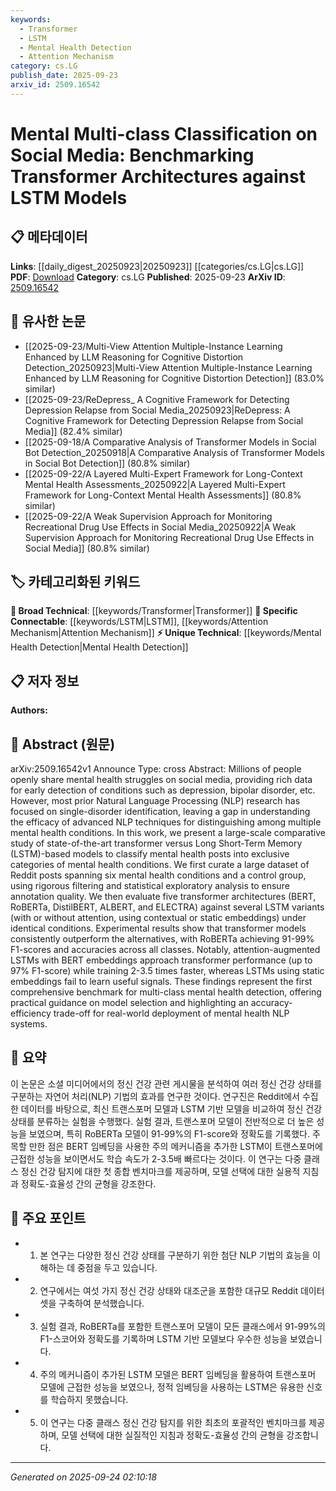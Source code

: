 ```yaml
---
keywords:
  - Transformer
  - LSTM
  - Mental Health Detection
  - Attention Mechanism
category: cs.LG
publish_date: 2025-09-23
arxiv_id: 2509.16542
---
```


<!-- KEYWORD_LINKING_METADATA:
{
  "processed_timestamp": "2025-09-24T02:10:18.699291",
  "vocabulary_version": "1.0",
  "selected_keywords": [
    "Transformer",
    "LSTM",
    "Mental Health Detection",
    "Attention Mechanism"
  ],
  "rejected_keywords": [],
  "similarity_scores": {
    "Transformer": 0.88,
    "LSTM": 0.82,
    "Mental Health Detection": 0.78,
    "Attention Mechanism": 0.8
  },
  "extraction_method": "AI_prompt_based",
  "budget_applied": true,
  "candidates_json": {
    "candidates": [
      {
        "surface": "Transformer architectures",
        "canonical": "Transformer",
        "aliases": [
          "Transformers"
        ],
        "category": "broad_technical",
        "rationale": "Transformers are a fundamental model architecture in NLP, crucial for linking with other deep learning concepts.",
        "novelty_score": 0.45,
        "connectivity_score": 0.95,
        "specificity_score": 0.65,
        "link_intent_score": 0.88
      },
      {
        "surface": "Long Short-Term Memory",
        "canonical": "LSTM",
        "aliases": [
          "Long Short-Term Memory",
          "LSTMs"
        ],
        "category": "specific_connectable",
        "rationale": "LSTMs are a key architecture for time series and sequence data, offering strong connectivity with historical NLP models.",
        "novelty_score": 0.5,
        "connectivity_score": 0.85,
        "specificity_score": 0.7,
        "link_intent_score": 0.82
      },
      {
        "surface": "mental health detection",
        "canonical": "Mental Health Detection",
        "aliases": [
          "mental health classification",
          "mental health identification"
        ],
        "category": "unique_technical",
        "rationale": "This is a specialized application area within NLP, linking mental health and AI research.",
        "novelty_score": 0.75,
        "connectivity_score": 0.6,
        "specificity_score": 0.8,
        "link_intent_score": 0.78
      },
      {
        "surface": "attention-augmented LSTMs",
        "canonical": "Attention Mechanism",
        "aliases": [
          "attention-based LSTMs"
        ],
        "category": "specific_connectable",
        "rationale": "Combining attention mechanisms with LSTMs enhances model performance, linking to advanced neural network techniques.",
        "novelty_score": 0.55,
        "connectivity_score": 0.87,
        "specificity_score": 0.72,
        "link_intent_score": 0.8
      }
    ],
    "ban_list_suggestions": [
      "social media",
      "dataset",
      "experimental results"
    ]
  },
  "decisions": [
    {
      "candidate_surface": "Transformer architectures",
      "resolved_canonical": "Transformer",
      "decision": "linked",
      "scores": {
        "novelty": 0.45,
        "connectivity": 0.95,
        "specificity": 0.65,
        "link_intent": 0.88
      }
    },
    {
      "candidate_surface": "Long Short-Term Memory",
      "resolved_canonical": "LSTM",
      "decision": "linked",
      "scores": {
        "novelty": 0.5,
        "connectivity": 0.85,
        "specificity": 0.7,
        "link_intent": 0.82
      }
    },
    {
      "candidate_surface": "mental health detection",
      "resolved_canonical": "Mental Health Detection",
      "decision": "linked",
      "scores": {
        "novelty": 0.75,
        "connectivity": 0.6,
        "specificity": 0.8,
        "link_intent": 0.78
      }
    },
    {
      "candidate_surface": "attention-augmented LSTMs",
      "resolved_canonical": "Attention Mechanism",
      "decision": "linked",
      "scores": {
        "novelty": 0.55,
        "connectivity": 0.87,
        "specificity": 0.72,
        "link_intent": 0.8
      }
    }
  ]
}
-->

# Mental Multi-class Classification on Social Media: Benchmarking Transformer Architectures against LSTM Models

## 📋 메타데이터

**Links**: [[daily_digest_20250923|20250923]] [[categories/cs.LG|cs.LG]]
**PDF**: [Download](https://arxiv.org/pdf/2509.16542.pdf)
**Category**: cs.LG
**Published**: 2025-09-23
**ArXiv ID**: [2509.16542](https://arxiv.org/abs/2509.16542)

## 🔗 유사한 논문
- [[2025-09-23/Multi-View Attention Multiple-Instance Learning Enhanced by LLM Reasoning for Cognitive Distortion Detection_20250923|Multi-View Attention Multiple-Instance Learning Enhanced by LLM Reasoning for Cognitive Distortion Detection]] (83.0% similar)
- [[2025-09-23/ReDepress_ A Cognitive Framework for Detecting Depression Relapse from Social Media_20250923|ReDepress: A Cognitive Framework for Detecting Depression Relapse from Social Media]] (82.4% similar)
- [[2025-09-18/A Comparative Analysis of Transformer Models in Social Bot Detection_20250918|A Comparative Analysis of Transformer Models in Social Bot Detection]] (80.8% similar)
- [[2025-09-22/A Layered Multi-Expert Framework for Long-Context Mental Health Assessments_20250922|A Layered Multi-Expert Framework for Long-Context Mental Health Assessments]] (80.8% similar)
- [[2025-09-22/A Weak Supervision Approach for Monitoring Recreational Drug Use Effects in Social Media_20250922|A Weak Supervision Approach for Monitoring Recreational Drug Use Effects in Social Media]] (80.8% similar)

## 🏷️ 카테고리화된 키워드
**🧠 Broad Technical**: [[keywords/Transformer|Transformer]]
**🔗 Specific Connectable**: [[keywords/LSTM|LSTM]], [[keywords/Attention Mechanism|Attention Mechanism]]
**⚡ Unique Technical**: [[keywords/Mental Health Detection|Mental Health Detection]]

## 📋 저자 정보

**Authors:** 

## 📄 Abstract (원문)

arXiv:2509.16542v1 Announce Type: cross 
Abstract: Millions of people openly share mental health struggles on social media, providing rich data for early detection of conditions such as depression, bipolar disorder, etc. However, most prior Natural Language Processing (NLP) research has focused on single-disorder identification, leaving a gap in understanding the efficacy of advanced NLP techniques for distinguishing among multiple mental health conditions. In this work, we present a large-scale comparative study of state-of-the-art transformer versus Long Short-Term Memory (LSTM)-based models to classify mental health posts into exclusive categories of mental health conditions. We first curate a large dataset of Reddit posts spanning six mental health conditions and a control group, using rigorous filtering and statistical exploratory analysis to ensure annotation quality. We then evaluate five transformer architectures (BERT, RoBERTa, DistilBERT, ALBERT, and ELECTRA) against several LSTM variants (with or without attention, using contextual or static embeddings) under identical conditions. Experimental results show that transformer models consistently outperform the alternatives, with RoBERTa achieving 91-99% F1-scores and accuracies across all classes. Notably, attention-augmented LSTMs with BERT embeddings approach transformer performance (up to 97% F1-score) while training 2-3.5 times faster, whereas LSTMs using static embeddings fail to learn useful signals. These findings represent the first comprehensive benchmark for multi-class mental health detection, offering practical guidance on model selection and highlighting an accuracy-efficiency trade-off for real-world deployment of mental health NLP systems.

## 📝 요약

이 논문은 소셜 미디어에서의 정신 건강 관련 게시물을 분석하여 여러 정신 건강 상태를 구분하는 자연어 처리(NLP) 기법의 효과를 연구한 것이다. 연구진은 Reddit에서 수집한 데이터를 바탕으로, 최신 트랜스포머 모델과 LSTM 기반 모델을 비교하여 정신 건강 상태를 분류하는 실험을 수행했다. 실험 결과, 트랜스포머 모델이 전반적으로 더 높은 성능을 보였으며, 특히 RoBERTa 모델이 91-99%의 F1-score와 정확도를 기록했다. 주목할 만한 점은 BERT 임베딩을 사용한 주의 메커니즘을 추가한 LSTM이 트랜스포머에 근접한 성능을 보이면서도 학습 속도가 2-3.5배 빠르다는 것이다. 이 연구는 다중 클래스 정신 건강 탐지에 대한 첫 종합 벤치마크를 제공하며, 모델 선택에 대한 실용적 지침과 정확도-효율성 간의 균형을 강조한다.

## 🎯 주요 포인트

- 1. 본 연구는 다양한 정신 건강 상태를 구분하기 위한 첨단 NLP 기법의 효능을 이해하는 데 중점을 두고 있습니다.
- 2. 연구에서는 여섯 가지 정신 건강 상태와 대조군을 포함한 대규모 Reddit 데이터셋을 구축하여 분석했습니다.
- 3. 실험 결과, RoBERTa를 포함한 트랜스포머 모델이 모든 클래스에서 91-99%의 F1-스코어와 정확도를 기록하며 LSTM 기반 모델보다 우수한 성능을 보였습니다.
- 4. 주의 메커니즘이 추가된 LSTM 모델은 BERT 임베딩을 활용하여 트랜스포머 모델에 근접한 성능을 보였으나, 정적 임베딩을 사용하는 LSTM은 유용한 신호를 학습하지 못했습니다.
- 5. 이 연구는 다중 클래스 정신 건강 탐지를 위한 최초의 포괄적인 벤치마크를 제공하며, 모델 선택에 대한 실질적인 지침과 정확도-효율성 간의 균형을 강조합니다.


---

*Generated on 2025-09-24 02:10:18*